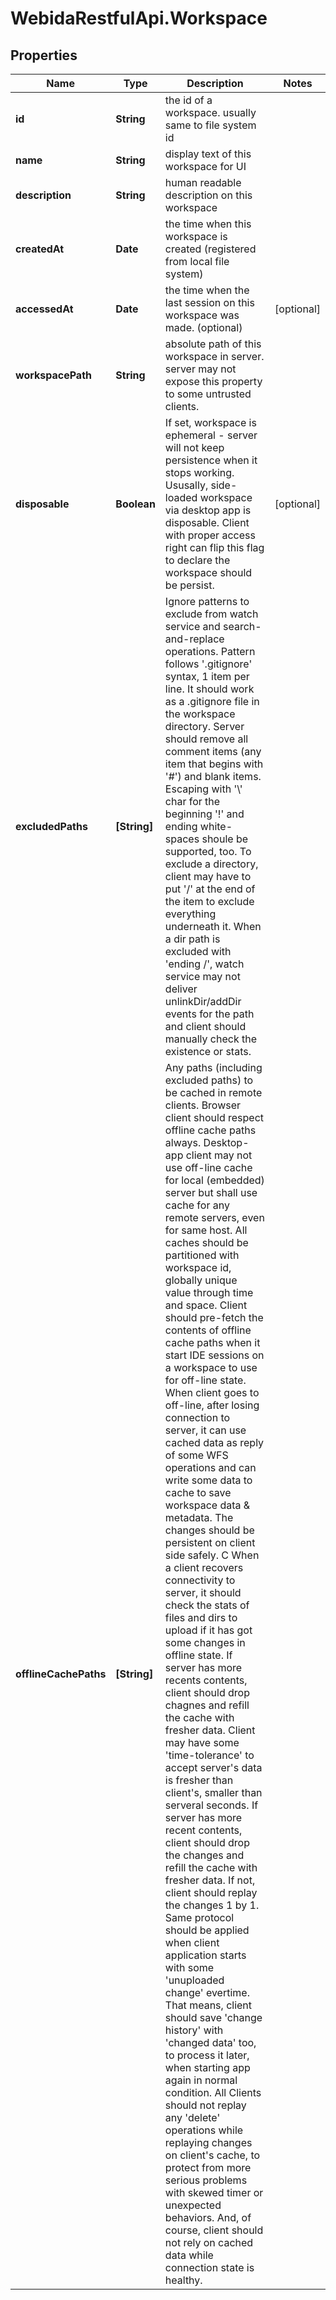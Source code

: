 # WebidaRestfulApi.Workspace

## Properties
Name | Type | Description | Notes
------------ | ------------- | ------------- | -------------
**id** | **String** | the id of a workspace. usually same to file system id | 
**name** | **String** | display text of this workspace for UI | 
**description** | **String** | human readable description on this workspace | 
**createdAt** | **Date** | the time when this workspace is created (registered from local file system) | 
**accessedAt** | **Date** | the time when the last session on this workspace was made. (optional) | [optional] 
**workspacePath** | **String** | absolute path of this workspace in server. server may not expose this property to some untrusted clients. | 
**disposable** | **Boolean** | If set, workspace is ephemeral - server will not keep persistence when it stops working. Ususally, side-loaded workspace via desktop app is disposable. Client with proper access right can flip this flag to declare the workspace should be persist.  | [optional] 
**excludedPaths** | **[String]** | Ignore patterns to exclude from watch service and search-and-replace operations.  Pattern follows &#39;.gitignore&#39; syntax, 1 item per line. It should work as a .gitignore file in the workspace directory. Server should remove all comment items (any item that begins with &#39;#&#39;) and blank items. Escaping with &#39;\\&#39; char for the beginning &#39;!&#39; and          ending white-spaces shoule be supported, too.  To exclude a directory, client may have to put &#39;/&#39; at the end of the item to exclude everything underneath it. When a dir path is excluded with &#39;ending /&#39;, watch service  may not deliver unlinkDir/addDir events for the path and client should manually check the existence or stats.  | 
**offlineCachePaths** | **[String]** | Any paths (including excluded paths) to be cached in remote clients.  Browser client should respect offline cache paths always. Desktop-app client may not use off-line cache for local (embedded) server but shall use cache for any remote servers, even for same host. All caches should be partitioned with workspace id, globally unique value through time and space.  Client should pre-fetch the contents of offline cache paths when it start IDE sessions on a workspace to use for off-line state. When client goes to off-line, after losing connection to server, it can use cached data as reply of some WFS operations and can write some data to cache to save workspace data &amp; metadata. The changes should be persistent on client side safely. C  When a client recovers connectivity to server, it should check the stats of files and  dirs to upload if it has got some changes in offline state. If server has more recents contents, client should drop chagnes and refill the cache with fresher data. Client may have some &#39;time-tolerance&#39; to accept server&#39;s data is fresher than client&#39;s, smaller than serveral seconds. If server has more recent contents, client should drop the changes and refill the cache with fresher data. If not, client should replay the changes 1 by 1.  Same protocol should be applied when client application starts with some &#39;unuploaded change&#39; evertime. That means, client should save &#39;change history&#39; with &#39;changed data&#39; too, to process it later, when starting app again in normal condition.  All Clients should not replay any &#39;delete&#39; operations while replaying changes on client&#39;s cache, to protect from more serious problems with skewed timer or unexpected behaviors. And, of course, client should not rely on cached data while connection state is healthy.  | 


